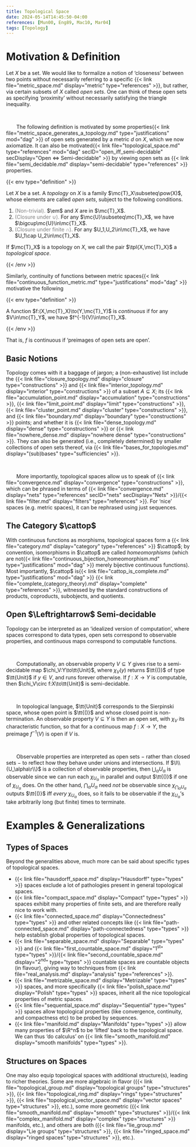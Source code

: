 ```yaml
---
title: Topological Space
date: 2024-05-14T14:45:50-04:00
references: [Mun00, Eng89, Mac10, Mar04]
tags: [Topology]
---
```


# Motivation & Definition

Let $X$ be a set. We would like to formalize a notion of ‘closeness’ between two points without necessarily referring to a specific {{< link file="metric_space.md" display="metric" type="references" >}}, but rather, via certain subsets of $X$ called *open sets*. One can think of these open sets as specifying ‘proximity’ without necessarily satisfying the triangle inequality.

<br>

&emsp;&emsp;The following definition is motivated by some properties{{< link file="metric_space_generates_a_topology.md" type="justifications" mod="dag" >}} of open sets generated by a metric $d$ on $X$, which we now axiomatize. It can also be motivated{{< link file="topological_space.md" type="references" mod="dag" secID="open_iff_semi-decidable" secDisplay="Open $\Leftrightarrow$ Semi-decidable" >}} by viewing open sets as {{< link file="semi_decidable.md" display="semi-decidable" type="references" >}} properties.

{{< env type="definition" >}}

Let $X$ be a set. A *topology* on $X$ is a family $\mc{T}_X\subseteq\pow(X)$, whose elements are called *open sets*, subject to the following conditions.
1. <span style="color:gray">(Non-trivial).</span> $\em$ and $X$ are in $\mc{T}_X$.
2. <span style="color:gray">(Closure under $\cup$).</span> For any $\mc{U}\subseteq\mc{T}_X$, we have $\bigcup\mc{U}\in\mc{T}_X$.
3. <span style="color:gray">(Closure under finite $\cap$).</span> For any $U_1,U_2\in\mc{T}_X$, we have $U_1\cap U_2\in\mc{T}_X$.

If $\mc{T}_X$ is a topology on $X$, we call the pair $\tpl{X,\mc{T}_X}$ a *topological space*.

{{< /env >}}

Similarly, continuity of functions between metric spaces{{< link file="continuous_function_metric.md" type="justifications" mod="dag" >}} motivative the following

{{< env type="definition" >}}

A function $f:(X,\mc{T}_X)\to(Y,\mc{T}_Y)$ is *continuous* if for any $V\in\mc{T}_Y$, we have $f^{-1}(V)\in\mc{T}_X$.

{{< /env >}}

That is, $f$ is continuous if ‘preimages of open sets are open’.

<div class="space"></div>

## Basic Notions

Topology comes with it a baggage of jargon; a (non-exhaustive) list include the {{< link file="closure_topology.md" display="closure" type="constructions" >}} and {{< link file="interior_topology.md" display="interior" type="constructions" >}} of a subset $A\subseteq X$; its {{< link file="accumulation_point.md" display="accumulation" type="constructions" >}}, {{< link file="limit_point.md" display="limit" type="constructions" >}}, {{< link file="cluster_point.md" display="cluster" type="constructions" >}}, and {{< link file="boundary.md" display="boundary" type="constructions" >}} points; and whether it is {{< link file="dense_topology.md" display="dense" type="constructions" >}} or {{< link file="nowhere_dense.md" display="nowhere dense" type="constructions" >}}. They can also be generated (i.e., completely determined) by smaller collections of open sets thereof, via {{< link file="bases_for_topologies.md" display="(sub)bases" type="sufficiencies" >}}.

<br>

&emsp;&emsp;More importantly, topological spaces allow us to speak of {{< link file="convergence.md" display="convergence" type="constructions" >}}, which can be phrased in terms of {{< link file="convergence.md" display="nets" type="references" secID="nets" secDisplay="Nets" >}}/{{< link file="filter.md" display="filters" type="references" >}}. For ‘nice’ spaces (e.g. metric spaces), it can be rephrased using just sequences.

<div class="space"></div>

<h2 id="the_category_top">The Category $\cattop$</h2>

With continuous functions as morphisms, topological spaces form a {{< link file="category.md" display="category" type="references" >}} $\cattop$; by convention, isomorphisms in $\cattop$ are called *homeomorphisms* (which are not{{< link file="continuous_bijection_homeomorphism.md" type="justifications" mod="dag" >}} merely bijective continuous functions). Most importantly, $\cattop$ is{{< link file="cattop_is_complete.md" type="justifications" mod="dag" >}} {{< link file="complete_(category_theory).md" display="complete" type="references" >}}, witnessed by the standard constructions of products, coproducts, subobjects, and quotients.

<div class="space"></div>

<h2 class='hide' id="open_iff_semi-decidable">Open $\Leftrightarrow$ Semi-decidable</h2>

Topology can be interpreted as an ‘idealized version of computation’, where spaces correspond to data types, open sets correspond to observable properties, and continuous maps correspond to computable functions.

<br>

&emsp;&emsp;Computationally, an observable property $V\subseteq Y$ gives rise to a semi-decidable map $\chi_V:Y\to\tt{Unit}$, where $\chi_V(y)$ returns $\tt{()}$ of type $\tt{Unit}$ if $y\in V$, and runs forever otherwise. If $f:X\to Y$ is computable, then $\chi_V\circ f:X\to\tt{Unit}$ is semi-decidable.

<br>

&emsp;&emsp;In topological language, $\tt{Unit}$ corresponds to the Sierpinski space, whose open point is $\tt{()}$ and whose closed point is non-termination. An observable property $V\subseteq Y$ is then an open set, with $\chi_V$ its characteristic function, so that for a continuous map $f:X\to Y$, the preimage $f^{-1}(V)$ is open if $V$ is.

<br>

&emsp;&emsp;Observable properties are interpreted as open sets $-$ rather than closed sets $-$ to reflect how they behave under unions and intersections. If $\l\\{U_\alpha\r\\}$ is a collection of observable properties, then $\bigcup_\alpha U_\alpha$ is observable since we can run each $\chi_{U_\alpha}$ in parallel and output $\tt{()}$ if one of $\chi_{U_\alpha}$ does. On the other hand, $\bigcap_\alpha U_\alpha$ need *not* be observable since $\chi_{\bigcap_\alpha U_\alpha}$ outputs $\tt{()}$ iff *every* $\chi_{U_\alpha}$ does, so it fails to be observable if the $\chi_{U_\alpha}$’s take arbitrarily long (but finite) times to terminate.

# Examples & Generalizations

## Types of Spaces

Beyond the generalities above, much more can be said about specific types of topological spaces.

* {{< link file="hausdorff_space.md" display="Hausdorff" type="types" >}} spaces exclude a lot of pathologies present in general topological spaces.
* {{< link file="compact_space.md" display="Compact" type="types" >}} spaces exhibit many properties of finite sets, and are therefore really nice to work with.
* {{< link file="connected_space.md" display="Connectedness" type="types" >}} and other related concepts like {{< link file="path-connected_space.md" display="path-connectedness" type="types" >}} help establish global properties of topological spaces.
* {{< link file="separable_space.md" display="Separable" type="types" >}} and {{< link file="first_countable_space.md" display="$1^\textrm{st}$" type="types" >}}/{{< link file="second_countable_space.md" display="$2^\textrm{nd}$" type="types" >}} countable spaces are countable objects (in flavour), giving way to techniques from {{< link file="real_analysis.md" display="analysis" type="references" >}}.
* {{< link file="metrizable_space.md" display="Metrizable" type="types" >}} spaces, and more specifically {{< link file="polish_space.md" display="Polish" type="types" >}} spaces, inherit all the nice topological properties of metric spaces.
* {{< link file="sequential_space.md" display="Sequential" type="types" >}} spaces allow topological properties (like convergence, continuity, and compactness etc) to be probed by sequences.
* {{< link file="manifold.md" display="Manifolds" type="types" >}} allow many properties of $\R^n$ to be ‘lifted’ back to the topological space. We can thus ‘do calculus’ on {{< link file="smooth_manifold.md" display="smooth manifolds" type="types" >}}.

## Structures on Spaces

One may also equip topological spaces with additional structure(s), leading to richer theories. Some are more algebraic in flavor ({{< link file="topological_group.md" display="topological groups" type="structures" >}}, {{< link file="topological_ring.md" display="rings" type="structures" >}}, {{< link file="topological_vector_space.md" display="vector spaces" type="structures" >}}, etc.), some more geometric ({{< link file="smooth_manifold.md" display="smooth" type="structures" >}}/{{< link file="complex_manifold.md" display="complex" type="structures" >}} manifolds, etc.), and others are both ({{< link file="lie_group.md" display="Lie groups" type="structures" >}}, {{< link file="ringed_space.md" display="ringed spaces" type="structures" >}}, etc.).
